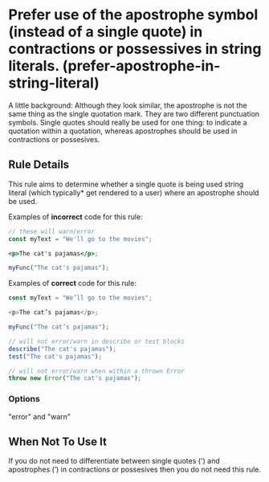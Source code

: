# Prefer use of the apostrophe symbol (instead of a single quote) in contractions or possessives in string literals. (prefer-apostrophe-in-string-literal)

A little background:
Although they look similar, the apostrophe is not the same thing as the single quotation mark. They are two different punctuation symbols. Single quotes should really be used for one thing: to indicate a quotation within a quotation, whereas apostrophes should be used in contractions or possesives.

## Rule Details

This rule aims to determine whether a single quote is being used string literal (which typically\* get rendered to a user) where an apostrophe should be used.

Examples of **incorrect** code for this rule:

```jsx
// these will warn/error
const myText = "We'll go to the movies";

<p>The cat's pajamas</p>;

myFunc("The cat's pajamas");
```

Examples of **correct** code for this rule:

```js
const myText = "We’ll go to the movies";

<p>The cat’s pajamas</p>;

myFunc("The cat’s pajamas");

// will not error/warn in describe or test blocks
describe("The cat's pajamas");
test("The cat's pajamas");

// will not error/warn when within a thrown Error
throw new Error("The cat's pajamas");
```

### Options

"error" and "warn"

## When Not To Use It

If you do not need to differentiate between single quotes (') and apostrophes (’) in contractions or possesives then you do not need this rule.
